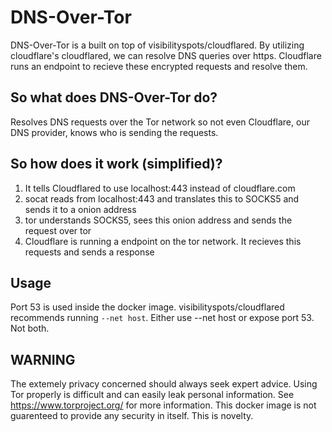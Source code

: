 # DNS-Over-Tor
DNS-Over-Tor is a built on top of visibilityspots/cloudflared. By utilizing cloudflare's cloudflared, we can resolve DNS queries over https. Cloudflare runs an endpoint to recieve these encrypted requests and resolve them.

## So what does DNS-Over-Tor do?
Resolves DNS requests over the Tor network so not even Cloudflare, our DNS provider, knows who is sending the requests.

## So how does it work (simplified)?
1) It tells Cloudflared to use localhost:443 instead of cloudflare.com
2) socat reads from localhost:443 and translates this to SOCKS5 and sends it to a onion address
3) tor understands SOCKS5, sees this onion address and sends the request over tor
4) Cloudflare is running a endpoint on the tor network. It recieves this requests and sends a response

## Usage
Port 53 is used inside the docker image. visibilityspots/cloudflared recommends running `--net host`. Either use --net host or expose port 53. Not both.

## WARNING
The extemely privacy concerned should always seek expert advice. Using Tor properly is difficult and can easily leak personal information. See https://www.torproject.org/ for more information. This docker image is not guarenteed to provide any security in itself. This is novelty.
